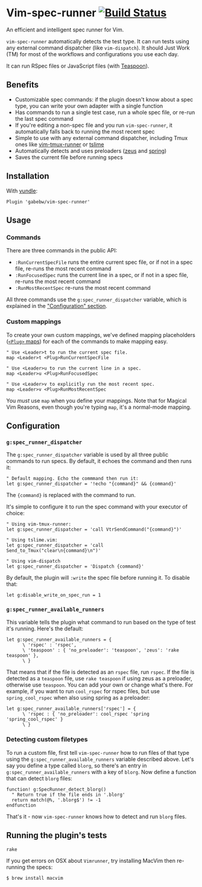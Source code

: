 Vim-spec-runner [![Build Status](https://travis-ci.org/gabebw/vim-spec-runner.svg?branch=master)](https://travis-ci.org/gabebw/vim-spec-runner)
============================================================

An efficient and intelligent spec runner for Vim.

`vim-spec-runner` automatically detects the test type. It can run tests using
any external command dispatcher (like `vim-dispatch`). It should Just Work (TM)
for most of the workflows and configurations you use each day.

It can run RSpec files or JavaScript files (with [Teaspoon]).

[Teaspoon]: https://github.com/modeset/teaspoon

Benefits
--------

* Customizable spec commands: if the plugin doesn't know about a spec type,
  you can write your own adapter with a single function
* Has commands to run a single test case, run a whole spec file, or re-run the
  last spec command
* If you're editing a non-spec file and you run `vim-spec-runner`, it
  automatically falls back to running the most recent spec
* Simple to use with any external command dispatcher, including Tmux ones like
  [vim-tmux-runner] or [tslime]
* Automatically detects and uses preloaders ([zeus] and [spring])
* Saves the current file before running specs

[zeus]: https://github.com/burke/zeus
[spring]: https://github.com/rails/spring
[vim-tmux-runner]: https://github.com/christoomey/vim-tmux-runner
[tslime]: https://github.com/jgdavey/tslime.vim

Installation
------------

With [vundle](https://github.com/gmarik/Vundle.vim):

```vim
Plugin 'gabebw/vim-spec-runner'
```

Usage
-----

### Commands

There are three commands in the public API:

* `:RunCurrentSpecFile` runs the entire current spec file, or if not in a spec
  file, re-runs the most recent command
* `:RunFocusedSpec` runs the current line in a spec, or if not in a spec file,
  re-runs the most recent command
* `:RunMostRecentSpec` re-runs the most recent command

All three commands use the `g:spec_runner_dispatcher` variable, which is explained
in the ["Configuration" section](#configuration).

### Custom mappings

To create your own custom mappings, we've defined mapping placeholders ([`<Plug>`
maps][plug]) for each of the commands to make mapping easy.

```vim
" Use <Leader>t to run the current spec file.
map <Leader>t <Plug>RunCurrentSpecFile

" Use <Leader>u to run the current line in a spec.
map <Leader>u <Plug>RunFocusedSpec

" Use <Leader>v to explicitly run the most recent spec.
map <Leader>v <Plug>RunMostRecentSpec
```

You *must* use `map` when you define your mappings. Note that for Magical Vim
Reasons, even though you're typing `map`, it's a normal-mode mapping.

[plug]: http://vim.wikia.com/wiki/Mapping_keys_in_Vim_-_Tutorial_(Part_3)#Use_of_.3CPlug.3E

Configuration
-------------

### `g:spec_runner_dispatcher`

The `g:spec_runner_dispatcher` variable is used by all three public commands to
run specs. By default, it echoes the command and then runs it:

```vim
" Default mapping. Echo the commmand then run it:
let g:spec_runner_dispatcher = '!echo "{command}" && {command}'
```

The `{command}` is replaced with the command to run.

It's simple to configure it to run the spec command with your executor of
choice:

```vim
" Using vim-tmux-runner:
let g:spec_runner_dispatcher = 'call VtrSendCommand("{command}")'

" Using tslime.vim:
let g:spec_runner_dispatcher = 'call Send_to_Tmux("clear\n{command}\n")'

" Using vim-dispatch
let g:spec_runner_dispatcher = 'Dispatch {command}'
```

By default, the plugin will `:write` the spec file before running it. To disable
that:

```vim
let g:disable_write_on_spec_run = 1
```

### `g:spec_runner_available_runners`

This variable tells the plugin what command to run based on the type of test
it's running. Here's the default:

```vim
let g:spec_runner_available_runners = {
      \ 'rspec' : 'rspec',
      \ 'teaspoon' : { 'no_preloader': 'teaspoon', 'zeus': 'rake teaspoon' },
      \ }
```

That means that if the file is detected as an `rspec` file, run `rspec`. If the
file is detected as a `teaspoon` file, use `rake teaspoon` if using zeus as a
preloader, otherwise use `teaspoon`. You can add your own or change what's
there. For example, if you want to run `cool_rspec` for rspec files, but use
`spring_cool_rspec` when also using spring as a preloader:

```vim
let g:spec_runner_available_runners['rspec'] = {
      \ 'rspec : { 'no_preloader': cool_rspec 'spring 'spring_cool_rspec' }
      \ }
```

### Detecting custom filetypes

To run a custom file, first tell `vim-spec-runner` how to run files of that
type using the `g:spec_runner_available_runners` variable described above. Let's
say you define a type called `blorg`, so there's an entry in
`g:spec_runner_available_runners` with a key of `blorg`. Now define a function
that can detect `blorg` files:

```vim
function! g:SpecRunner_detect_blorg()
  " Return true if the file ends in '.blorg'
  return match(@%, '.blorg$') != -1
endfunction
```

That's it - now `vim-spec-runner` knows how to detect and run `blorg` files.

Running the plugin's tests
--------------------------

    rake

If you get errors on OSX about `Vimrunner`, try installing MacVim then re-running the specs:

    $ brew install macvim
